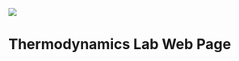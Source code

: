![](https://wakatime.com/badge/user/d613bcc0-9e30-44c7-a33d-57e0ad70fba8/project/a7afbd1a-3b0d-40e2-9df2-f0ab54a4d23f.svg)
# Thermodynamics Lab Web Page
